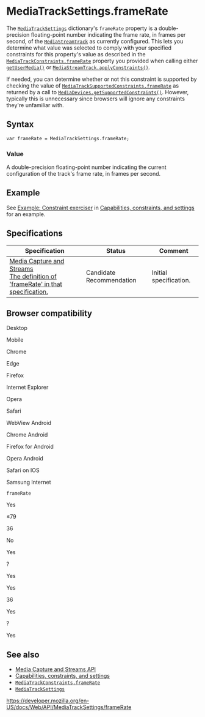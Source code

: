 MediaTrackSettings.frameRate
============================

The [`MediaTrackSettings`](../mediatracksettings) dictionary's `frameRate` property is a double-precision floating-point number indicating the frame rate, in frames per second, of the [`MediaStreamTrack`](../mediastreamtrack) as currently configured. This lets you determine what value was selected to comply with your specified constraints for this property's value as described in the [`MediaTrackConstraints.frameRate`](../mediatrackconstraints/framerate) property you provided when calling either [`getUserMedia()`](../mediadevices/getusermedia) or [`MediaStreamTrack.applyConstraints()`](../mediastreamtrack/applyconstraints).

If needed, you can determine whether or not this constraint is supported by checking the value of [`MediaTrackSupportedConstraints.frameRate`](../mediatracksupportedconstraints/framerate) as returned by a call to [`MediaDevices.getSupportedConstraints()`](../mediadevices/getsupportedconstraints). However, typically this is unnecessary since browsers will ignore any constraints they're unfamiliar with.

Syntax
------

    var frameRate = MediaTrackSettings.frameRate;

### Value

A double-precision floating-point number indicating the current configuration of the track's frame rate, in frames per second.

Example
-------

See [Example: Constraint exerciser](#) in [Capabilities, constraints, and settings](../media_streams_api/constraints) for an example.

Specifications
--------------

<table><thead><tr class="header"><th>Specification</th><th>Status</th><th>Comment</th></tr></thead><tbody><tr class="odd"><td><a href="https://w3c.github.io/mediacapture-main/#dom-mediatracksettings-framerate">Media Capture and Streams<br />
<span class="small">The definition of 'frameRate' in that specification.</span></a></td><td><span class="spec-cr">Candidate Recommendation</span></td><td>Initial specification.</td></tr></tbody></table>

Browser compatibility
---------------------

Desktop

Mobile

Chrome

Edge

Firefox

Internet Explorer

Opera

Safari

WebView Android

Chrome Android

Firefox for Android

Opera Android

Safari on IOS

Samsung Internet

`frameRate`

Yes

≤79

36

No

Yes

?

Yes

Yes

36

Yes

?

Yes

See also
--------

-   [Media Capture and Streams API](../media_streams_api)
-   [Capabilities, constraints, and settings](../media_streams_api/constraints)
-   [`MediaTrackConstraints.frameRate`](../mediatrackconstraints/framerate)
-   [`MediaTrackSettings`](../mediatracksettings)

<a href="https://developer.mozilla.org/en-US/docs/Web/API/MediaTrackSettings/frameRate" class="_attribution-link">https://developer.mozilla.org/en-US/docs/Web/API/MediaTrackSettings/frameRate</a>
